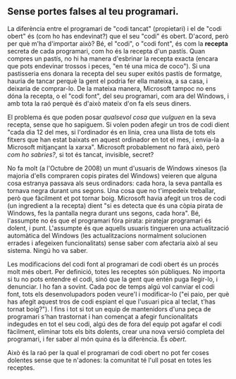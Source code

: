 <?php require("../../entete.php"); ?> <?php require("../../base.php"); ?> <?php require("../../fonctions.php"); ?>

<div id="corps">

<h2>Sense portes falses al teu programari.</h2>

<p>La diferència entre el programari de "codi tancat" (propietari) i el de "codi obert" és (com ho has endevinat?) que el seu "codi" és obert. D'acord, però per què m'ha d'importar això? Bé, el "codi", o "codi font", és com la <b>recepta</b> secreta de cada programari, com ho és la recepta d'un pastís. Quan compres un pastís, no hi ha manera d'esbrinar la recepta exacta (encara que pots endevinar trossos i peces, "en té una mica de coco"). Si una pastisseria ens donara la recepta del seu super exitós pastís de formatge, hauria de tancar perquè la gent el podria fer ella mateixa, a sa casa, i deixaria de comprar-lo. De la mateixa manera, Microsoft tampoc no ens dóna la recepta, o el "codi font", del seu programari, com ara del Windows, i amb tota la raó perquè és d'això mateix d'on fa els seus diners.</p>

<p>El problema és que poden posar <i>qualsevol cosa que vulguen</i> en la seva recepta, sense que ho sapiguem. Si volen poden afegir un tros de codi dient "cada dia 12 del mes, si l'ordinador és en línia, crea una llista de tots els fitxers que han estat baixats en aquest ordinador en tot el mes, i envia-la a Microsoft mitjançant la xarxa". Microsoft probablement no farà això, però <i>com ho sabries?</i>, si tot és tancat, invisible, secret?</p>

<p>No fa molt (a l'Octubre de 2008) un munt d'usuaris de Windows xinesos (la majoria d'ells compraren copis pirates del Windows) veieren que alguna cosa estranya passava als seus ordinadors: cada hora, la seva pantalla es tornava negra durant uns segons. Una cosa que no t'impedeix treballar, però que fàcilment et pot tornar boig. Microsoft havia afegit un tros de codi (un ingredient a la recepta) dient "si es detecta que és una còpia pirata de Windows, fes la pantalla negra durant uns segons, cada hora". Bé, l'assumpte no és que el programari fóra pirata: piratejar programari és dolent, i punt. L'assumpte és que aquells usuaris tingueren una actualització automàtica del Windows (les actualitzacions normalment solucionen errades i afegeixen funcionalitats) sense saber com afectaria això al seu sistema. Ningú ho va saber.</p>

<p>Les modificacions del codi font al programari de codi obert és un procés molt més obert. Per definició, totes les receptes són públiques. No importa si tu no pots entendre el codi, sinó que la gent que entén puga llegir-lo, i denunciar. I ho fan a sovint. Cada poc de temps algú vol canviar el codi font, tots els desenvolupadors poden veure'l i modificar-lo ("ei paio, per què has afegit aquest tros de codi espiant el que l'usuari pica al teclat, t'has tornat boig?"). I fins i tot si tot un equip de mantenidors d'una peça de programari s'han trastornat i han començat a afegir funcionalitats indegudes en tot el seu codi, algú des de fora del equip pot agafar el codi fàcilment, eliminar tots els bits dolents, crear una nova versió completa del programari, i fer saber al món quina és la diferència. És <i>obert</i>.</p>

<p>Això és la raó per la qual el programari de codi obert no pot fer coses dolentes sense que te n'adones: la comunitat té l'ull posat en totes les receptes.</p>
</div>



